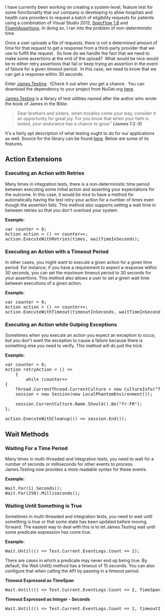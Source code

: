 I have currently been working on creating a system-level, feature test for some functionality that our company is developing to allow hospitals and health care providers to request a batch of eligibility requests for patients using a combination of Visual Studio 2012, [SpecFlow 1.8](http://www.specflow.org/specflownew/) and [FluentAssertions](http://fluentassertions.codeplex.com/).  In doing so, I ran into the problem of non-deterministic time.  

Once a user uploads a file of requests, there is not a determined amount of time for that request to get a response from a third-party provider that we use to fulfill the request.  So how do we handle the fact that we need to make some assertions at the end of the upload?  What would be nice would be to either retry assertions that fail or keep trying an assertion in the event of failure for a given timeout period.  In this case, we need to know that we can get a response within 30 seconds.

Enter [James.Testing](https://github.com/toddmeinershagen/James.Testing).  (Check it out when you get a chance.  You can download the dependency to your project from NuGet.org [here](https://www.nuget.org/packages/James.Testing/).

[James.Testing](https://github.com/toddmeinershagen/James.Testing) is a library of test utilities named after the author who wrote the book of James in the Bible.

> Dear brothers and sisters, when troubles come your way, consider it an opportunity for great joy. For you know that when your faith is tested, your endurance has a chance to grow." **(James 1:2-3)**

It's a fairly apt description of what testing ought to do for our applications as well.  Source for the library can be found [here](http://www.github.com/toddmeinershagen/james.testing).  Below are some of its features. 

Action Extensions
-----------------
### Executing an Action with Retries

Many times in integration tests, there is a non-deterministic time period between executing some initial action and asserting your expectations for the outcome.  In this case, it would be nice to have a method for automatically having the test retry your action for a number of times even though the assertion fails.  This method also supports setting a wait time in between retries so that you don't overload your system.

**Example:**

<pre lang="csharp">
var counter = 0;
Action action = () => counter++;
action.ExecuteWithRetries(times, waitTimeInSeconds);
</pre>

### Executing an Action with a Timeout Period

In other cases, you might want to execute a given action for a given time period.  For instance, if you have a requirement to expect a response within 30 seconds, you can set the maximum timeout period to 30 seconds for your assertions.  This method also allows a user to set a given wait time between executions of a given action.

**Example:**

<pre lang="csharp">
var counter = 0;
Action action = () => counter++;
action.ExecuteWithTimeout(timeoutInSeconds, waitTimeInSeconds);
</pre>

### Executing an Action while Gulping Exceptions

Sometimes when you execute an action you expect an exception to occur, but you don't want the exception to cause a failure because there is something else you need to verify.  This method will do just the trick.

**Example:**

<pre lang="csharp">
var counter = 0;
Action retryAction = () =>
	{
		while (counter++  
{
    Thread.CurrentThread.CurrentCulture = new CultureInfo("fr-FR");
    session = new Session(new LocalPhantomEnvironment());

    session.CurrentCulture.Name.Should().Be("fr-FR");
};

action.ExecuteWithCleanup(() => session.End());
</pre>

Wait Methods
-----------------
### Waiting For a Time Period

Many times in multi-threaded and integration tests, you need to wait for a number of seconds or milliseconds for other events to process.  James.Testing now provides a more readable syntax for these events.

**Example:**
<pre lang="csharp">
Wait.For(1).Seconds();
Wait.For(250).Milliseconds();
</pre>

### Waiting Until Something is True

Sometimes in multi-threaded and integration tests, you need to wait until something is true or that some state has been updated before moving forward.  The easiest way to deal with this is to let James.Testing wait until some predicate expression has come true.  
  
**Example:**
<pre lang="csharp">
Wait.Until(() => Test.Current.EventLogs.Count == 2);
</pre>

There are cases in which a predicate may never end up being true.  By default, the Wait.Until() method has a timeout of 15 seconds.  You can also configure that when calling the API by passing in a timeout period.

**Timeout Expressed as TimeSpan**
<pre lang="csharp">
Wait.Until(() => Test.Current.EventLogs.Count == 2, TimeSpan.FromSeconds(5));
</pre>

**Timeout Expressed as Integer - Seconds**
<pre lang="csharp">
Wait.Until(() => Test.Current.EventLogs.Count == 2, timeoutInSeconds);
</pre>